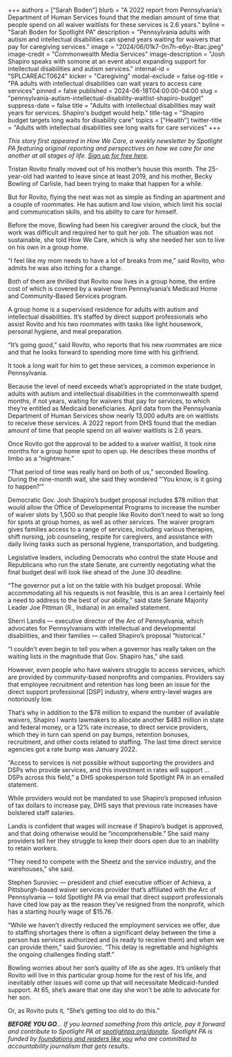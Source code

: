 +++
authors = ["Sarah Boden"]
blurb = "A 2022 report from Pennsylvania’s Department of Human Services found that the median amount of time that people spend on all waiver waitlists for these services is 2.6 years."
byline = "Sarah Boden for Spotlight PA"
description = "Pennsylvania adults with autism and intellectual disabilities can spend years waiting for waivers that pay for caregiving services."
image = "2024/06/01k7-0n7h-e6yr-8tac.jpeg"
image-credit = "Commonwealth Media Services"
image-description = "Josh Shapiro speaks with somone at an event about expanding support for intellectual disabilities and autism services."
internal-id = "SPLCAREACT0624"
kicker = "Caregiving"
modal-exclude = false
og-title = "PA adults with intellectual disabilities can wait years to access care services"
pinned = false
published = 2024-06-18T04:00:00-04:00
slug = "pennsylvania-autism-intellectual-disability-waitlist-shapiro-budget"
suppress-date = false
title = "Adults with intellectual disabilities may wait years for services. Shapiro's budget would help."
title-tag = "Shapiro budget targets long waits for disability care"
topics = ["Health"]
twitter-title = "Adults with intellectual disabilities see long waits for care services"
+++

<em>This story first appeared in How We Care, a weekly newsletter by Spotlight PA featuring original reporting and perspectives on how we care for one another at all stages of life. </em><a href="https://www.spotlightpa.org/newsletters/howwecare/"><em>Sign up for free here</em></a><em>.</em>

Tristan Rovito finally moved out of his mother’s house this month. The 25-year-old had wanted to leave since at least 2019, and his mother, Becky Bowling of Carlisle, had been trying to make that happen for a while.

But for Rovito, flying the nest was not as simple as finding an apartment and a couple of roommates. He has autism and low vision, which limit his social and communication skills, and his ability to care for himself.

Before the move, Bowling had been his caregiver around the clock, but the work was difficult and required her to quit her job. The situation was not sustainable, she told How We Care, which is why she needed her son to live on his own in a group home.

“I feel like my mom needs to have a lot of breaks from me,” said Rovito, who admits he was also itching for a change.

<script src="https://www.spotlightpa.org/embed.js" async></script><div data-spl-embed-version="1" data-spl-src="https://www.spotlightpa.org/embeds/newsletter/"></div>

Both of them are thrilled that Rovito now lives in a group home, the entire cost of which is covered by a waiver from Pennsylvania’s Medicaid Home and Community-Based Services program.

A group home is a supervised residence for adults with autism and intellectual disabilities. It’s staffed by direct support professionals who assist Rovito and his two roommates with tasks like light housework, personal hygiene, and meal preparation.

“It’s going good,” said Rovito, who reports that his new roommates are nice and that he looks forward to spending more time with his girlfriend.

It took a long wait for him to get these services, a common experience in Pennsylvania.

Because the level of need exceeds what’s appropriated in the state budget, adults with autism and intellectual disabilities in the commonwealth spend months, if not years, waiting for waivers that pay for services, to which they’re entitled as Medicaid beneficiaries. April data from the Pennsylvania Department of Human Services show nearly 13,000 adults are on waitlists to receive these services. A 2022 report from DHS found that the median amount of time that people spend on all waiver waitlists is 2.6 years.

Once Rovito got the approval to be added to a waiver waitlist, it took nine months for a group home spot to open up. He describes these months of limbo as a “nightmare.”

“That period of time was really hard on both of us,” seconded Bowling. During the nine-month wait, she said they wondered “‘You know, is it going to happen?’”

Democratic Gov. Josh Shapiro’s budget proposal includes $78 million that would allow the Office of Developmental Programs to increase the number of waiver slots by 1,500 so that people like Rovito don’t need to wait so long for spots at group homes, as well as other services. The waiver program gives families access to a range of services, including various therapies, shift nursing, job counseling, respite for caregivers, and assistance with daily living tasks such as personal hygiene, transportation, and budgeting.

Legislative leaders, including Democrats who control the state House and Republicans who run the state Senate, are currently negotiating what the final budget deal will look like ahead of the June 30 deadline.

“The governor put a lot on the table with his budget proposal. While accommodating all his requests is not feasible, this is an area I certainly feel a need to address to the best of our ability,” said state Senate Majority Leader Joe Pittman (R., Indiana) in an emailed statement.

Sherri Landis — executive director of the Arc of Pennsylvania, which advocates for Pennsylvanians with intellectual and developmental disabilities, and their families — called Shapiro’s proposal “historical.”

“I couldn&#39;t even begin to tell you when a governor has really taken on the waiting lists in the magnitude that Gov. Shapiro has,” she said.

However, even people who have waivers struggle to access services, which are provided by community-based nonprofits and companies. Providers say that employee recruitment and retention has long been an issue for the direct support professional \[DSP\] industry, where entry-level wages are notoriously low.

That’s why in addition to the $78 million to expand the number of available waivers, Shapiro l wants lawmakers to allocate another $483 million in state and federal money, or a 12% rate increase, to direct service providers, which they in turn can spend on pay bumps, retention bonuses, recruitment, and other costs related to staffing. The last time direct service agencies got a rate bump was January 2022.

“Access to services is not possible without supporting the providers and DSPs who provide services, and this investment in rates will support … DSPs across this field,” a DHS spokesperson told Spotlight PA in an emailed statement.

While providers would not be mandated to use Shapiro’s proposed infusion of tax dollars to increase pay, DHS says that previous rate increases have bolstered staff salaries.

<script src="https://www.spotlightpa.org/embed.js" async></script><div data-spl-embed-version="1" data-spl-src="https://www.spotlightpa.org/embeds/donate/"></div>

Landis is confident that wages will increase if Shapiro’s budget is approved, and that doing otherwise would be “incomprehensible.” She said many providers tell her they struggle to keep their doors open due to an inability to retain workers.

“They need to compete with the Sheetz and the service industry, and the warehouses,” she said.

Stephen Suroviec — president and chief executive officer of Achieva, a Pittsburgh-based waiver services provider that’s affiliated with the Arc of Pennsylvania — told Spotlight PA via email that direct support professionals have cited low pay as the reason they’ve resigned from the nonprofit, which has a starting hourly wage of $15.76.

“While we haven’t directly reduced the employment services we offer, due to staffing shortages there is often a significant delay between the time a person has services authorized and (is ready to receive them) and when we can provide them,” said Suroviec. “This delay is regrettable and highlights the ongoing challenges finding staff.”

Bowling worries about her son’s quality of life as she ages. It’s unlikely that Rovito will live in this particular group home for the rest of his life, and inevitably other issues will come up that will necessitate Medicaid-funded support. At 65, she’s aware that one day she won&#39;t be able to advocate for her son.

Or, as Rovito puts it, “She’s getting too old to do this.”

<strong><em>BEFORE YOU GO</em></strong><em>… If you learned something from this article, pay it forward and contribute to Spotlight PA at </em><a href="http://spotlightpa.org/donate"><em>spotlightpa.org/donate</em></a><em>. Spotlight PA is funded by</em><a href="https://www.spotlightpa.org/support"><em> foundations and readers like you</em></a><em> who are committed to accountability journalism that gets results.</em>

